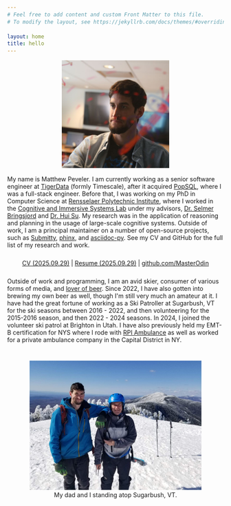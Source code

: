 ```yaml
---
# Feel free to add content and custom Front Matter to this file.
# To modify the layout, see https://jekyllrb.com/docs/themes/#overriding-theme-defaults

layout: home
title: hello
---
```

<p style="margin: auto; text-align: center;">
  <img style="width: 250px" src="/assets/images/research_matt.png" alt="Self Image"/>
</p>

My name is Matthew Peveler. I am currently working as a senior software engineer at
[TigerData](https://tigerdata.com) (formly Timescale), after it acquired [PopSQL](https://popsql.com),
where I was a full-stack engineer. Before that, I was working on my PhD in Computer Science at
[Rensselaer Polytechnic Institute](https://www.rpi.edu), where I worked in the
[Cognitive and Immersive Systems Lab](https://cisl.rpi.edu) under my advisors,
[Dr. Selmer Bringsjord](http://homepages.rpi.edu/~brings/) and [Dr. Hui Su](https://www.linkedin.com/in/huisu/).
My research was in the application of reasoning and planning in the usage of large-scale cognitive
systems. Outside of work, I am a principal maintainer on a number of open-source projects,
such as [Submitty](https://submitty.org), [phinx](https://github.com/cakephp/phinx),
and [asciidoc-py](https://github.com/asciidoc-py/asciidoc-py). See my CV and GitHub for the full
list of my research and work.

<p style="text-align: center; margin: 25px 0px">
    <a href='/assets/cv/20250929.pdf'>CV (2025.09.29)</a> | <a href='/assets/resume/20250929.pdf'>Resume (2025.09.29)</a> | <a href='https://github.com/MasterOdin'>github.com/MasterOdin</a>
</p>

Outside of work and programming, I am an avid skier, consumer of various forms of media, and
[lover of beer](https://untappd.com/user/Master_Odin). Since 2022, I have also gotten into
brewing my own beer as well, though I'm still very much an amateur at it. I have had the great
fortune of working as a Ski Patroller at Sugarbush, VT for the ski seasons between 2016 - 2022, and
then volunteering for the 2015-2016 season, and then 2022 - 2024 seasons. In 2024, I joined the
volunteer ski patrol at Brighton in Utah. I have also previously held my EMT-B certification for NYS
where I rode with [RPI Ambulance](https://rpiambulance.com) as well as worked for a private ambulance
company in the Capital District in NY.

<p style="margin: auto; text-align: center; margin-top: 40px">
    <img style="width: 400px" src="/assets/images/dad_and_me_sb.jpg" alt="My dad at me at Sugarbush"/><br />
    My dad and I standing atop Sugarbush, VT.
</p>

